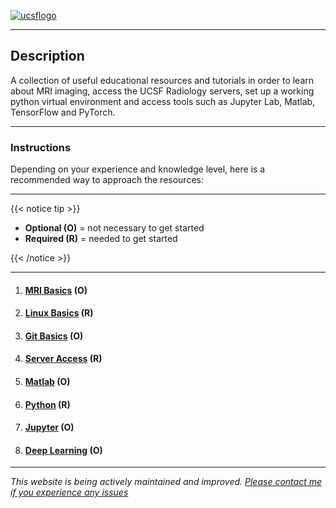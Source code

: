 [![ucsflogo]][ucsfrad]

---

## Description

A collection of useful educational resources and tutorials in order to learn about MRI imaging, access the UCSF Radiology servers, set up a working python virtual environment and access tools such as Jupyter Lab, Matlab, TensorFlow and PyTorch.

---

### Instructions

Depending on your experience and knowledge level, here is a recommended way to approach the resources:

---

{{< notice tip >}}

- **Optional (O)** = not necessary to get started
- **Required (R)** = needed to get started

{{< /notice >}}

---

1. #### [MRI Basics][mrires] (O)

2. #### [Linux Basics][linuxres] (R)

3. #### [Git Basics][gitres] (O)

4. #### [Server Access][serveraccessres] (R)

5. #### [Matlab][matlabres] (O)

6. #### [Python][pythonres] (R)

7. #### [Jupyter][jupyterres] (O)

8. #### [Deep Learning][dlres] (O)

---

*This website is being actively maintained and improved. [Please contact me if you experience any issues][mailme]*

[ucsflogo]: /materials/UCSF_sublogo_RadiologyBiomedicalImaging_navy_RGB.png "UCSF logo"
[ucsfrad]: https://radiology.ucsf.edu/
[mrires]: /page/mriresources
[linuxres]: /page/linuxresources
[gitres]: /page/gitresources
[serveraccessres]: /page/serveraccessresources
[matlabres]: /page/matlabresources
[pythonres]: /page/pythonresources
[jupyterres]: /page/jupyterresources
[dlres]: /page/dlresources
[mailme]: mailto:alejandro.moralesmartinez@ucsf.edu

